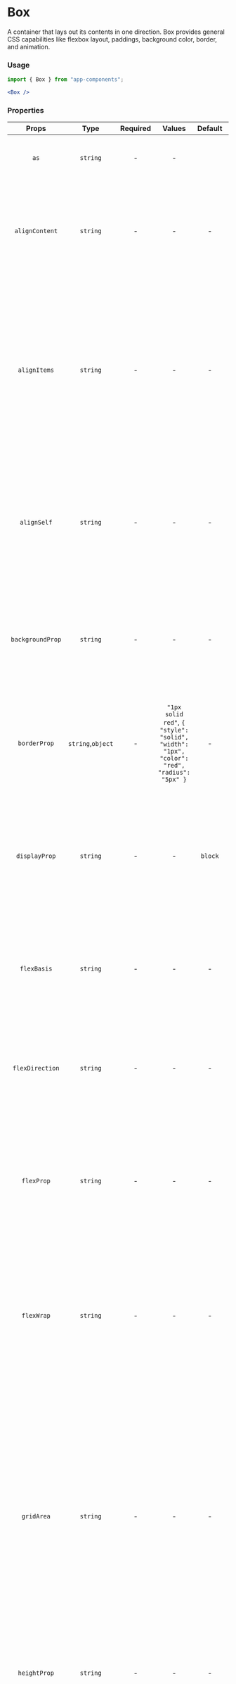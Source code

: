 # Box 

A container that lays out its contents in one direction. Box provides  general CSS capabilities like flexbox layout, paddings, background color, border, and animation.

### Usage

```js
import { Box } from "app-components";
```

```jsx
<Box />
```

### Properties

| Props            |      Type         | Required | Values | Default | Description                                           |
| :--------------: | :---------------: | :------: | :----: | :-----: | ----------------------------------------------------- |
| `as`             | `string`          |    -     |   -    |         | Sets the tag through which to render the component    |
| `alignContent`   | `string`          |    -     |   -    |    -    | sets the distribution of space between and around content items along a flexbox's cross-axis or a grid's block axis |
| `alignItems`     | `string`          |    -     |   -    |    -    | sets the align-self value on all direct children as a group. In Flexbox, it controls the alignment of items on the Cross Axis. In Grid Layout, it controls the alignment of items on the Block Axis within their grid area. |
| `alignSelf`      | `string`          |    -     |   -    |    -    | overrides a grid or flex item's align-items value. In Grid, it aligns the item inside the grid area. In Flexbox, it aligns the item on the cross axis. |
| `backgroundProp` | `string`          |    -     |   -    |    -    | sets all background style properties at once, such as color, image, origin and size, or repeat method. |
| `borderProp`     | `string`,`object` |    -     |   `"1px solid red"`, `{ "style": "solid",  "width": "1px", "color": "red", "radius": "5px" }`   |    -    | sets an element's border. It sets the values of border-width, border-style, and border-color. |
| `displayProp`    | `string`          |    -     |   -    | `block` | sets whether an element is treated as a block or inline element and the layout used for its children, such as flow layout, grid or flex. |
| `flexBasis`      | `string`          |    -     |   -    |    -    | sets the initial main size of a flex item. It sets the size of the content box unless otherwise set with box-sizing. |
| `flexDirection`  | `string`          |    -     |   -    |    -    | sets how flex items are placed in the flex container defining the main axis and the direction (normal or reversed). |
| `flexProp`       | `string`          |    -     |   -    |    -    | sets how a flex item will grow or shrink to fit the space available in its flex container. It is a shorthand for flex-grow, flex-shrink, and flex-basis. |
| `flexWrap`       | `string`          |    -     |   -    |    -    | sets whether flex items are forced onto one line or can wrap onto multiple lines. If wrapping is allowed, it sets the direction that lines are stacked. |
| `gridArea`       | `string`          |    -     |   -    |    -    |  is a shorthand property for grid-row-start, grid-column-start, grid-row-end and grid-column-end, specifying a grid item’s size and location within the grid by contributing a line, a span, or nothing (automatic) to its grid placement, thereby specifying the edges of its grid area. |
| `heightProp`     | `string`          |    -     |   -    |    -    | defines the height of the border of the element area. |
| `justifyContent` | `string`          |    -     |   -    |    -    | defines how the browser distributes space between and around content items along the main-axis of a flex container, and the inline axis of a grid container. |
| `justifyItems`   | `string`          |    -     |   -    |    -    | defines the default justify-self for all items of the box, giving them all a default way of justifying each box along the appropriate axis. |
| `justifySelf`    | `string`          |    -     |   -    |    -    | sets the way a box is justified inside its alignment container along the appropriate axis. |
| `marginProp`     | `string`          |    -     |   -    |    -    | sets the margin area on all four sides of an element. It is a shorthand for margin-top, margin-right, margin-bottom, and margin-left. |
| `overflowProp`   | `string`          |    -     |   -    |    -    | sets what to do when an element's content is too big to fit in its block formatting context. |
| `paddingProp`    | `string`          |    -     |   -    |    -    | sets the padding area on all four sides of an element. It is a shorthand for padding-top, padding-right, padding-bottom, and padding-left |
| `textAlign`      | `string`          |    -     |   -    |    -    | sets the horizontal alignment of a block element or table-cell box. This means it works like vertical-align but in the horizontal direction |
| `widthProp`      | `string`          |    -     |   -    |    -    | defines the width of the border of the element area. |
